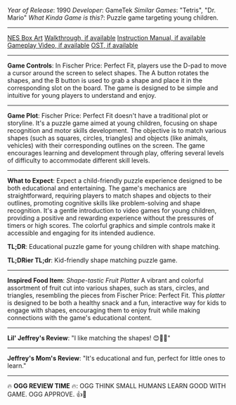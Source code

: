 *Year of Release*: 1990
*Developer*: GameTek
*Similar Games*: "Tetris", "Dr. Mario"
*What Kinda Game is this?*: Puzzle game targeting young children.

---
[NES Box Art](https://www.google.com/search?tbm=isch&q=NES+Box+Art+Fischer+Price+Perfect+Fit) 
[Walkthrough, if available](https://www.google.com/search?q=Walkthrough+NES+Fischer+Price+Perfect+Fit)
[Instruction Manual, if available](https://www.google.com/search?q=NES+Instruction+Manual+Fischer+Price+Perfect+Fit)
[Gameplay Video, if available](https://www.youtube.com/results?search_query=gameplay+NES+Fischer+Price+Perfect+Fit) 
[OST, if available](https://www.youtube.com/results?search_query=gameplay+NES+Fischer+Price+Perfect+Fit+OST)

- - -
**Game Controls**:
In Fischer Price: Perfect Fit, players use the D-pad to move a cursor around the screen to select shapes. The A button rotates the shapes, and the B button is used to grab a shape and place it in the corresponding slot on the board. The game is designed to be simple and intuitive for young players to understand and enjoy.

- - -
**Game Plot**: 
Fischer Price: Perfect Fit doesn't have a traditional plot or storyline. It's a puzzle game aimed at young children, focusing on shape recognition and motor skills development. The objective is to match various shapes (such as squares, circles, triangles) and objects (like animals, vehicles) with their corresponding outlines on the screen. The game encourages learning and development through play, offering several levels of difficulty to accommodate different skill levels.

- - -
**What to Expect**: 
Expect a child-friendly puzzle experience designed to be both educational and entertaining. The game's mechanics are straightforward, requiring players to match shapes and objects to their outlines, promoting cognitive skills like problem-solving and shape recognition. It's a gentle introduction to video games for young children, providing a positive and rewarding experience without the pressures of timers or high scores. The colorful graphics and simple controls make it accessible and engaging for its intended audience.

**TL;DR**:
Educational puzzle game for young children with shape matching.

**TL;DRier TL;dr**: 
Kid-friendly shape matching puzzle game.

---
**Inspired Food Item**: *Shape-tastic Fruit Platter*
A vibrant and colorful assortment of fruit cut into various shapes, such as stars, circles, and triangles, resembling the pieces from Fischer Price: Perfect Fit. This *platter* is designed to be both a healthy snack and a fun, interactive way for kids to engage with shapes, encouraging them to enjoy fruit while making connections with the game's educational content.

---
**Lil' Jeffrey's Review**: "I like matching the shapes! 😊🍎🍌"

---
**Jeffrey's Mom's Review**: "It's educational and fun, perfect for little ones to learn."

---
🔥 **OGG REVIEW TIME** 🔥: OGG THINK SMALL HUMANS LEARN GOOD WITH GAME. OGG APPROVE. 👍👶